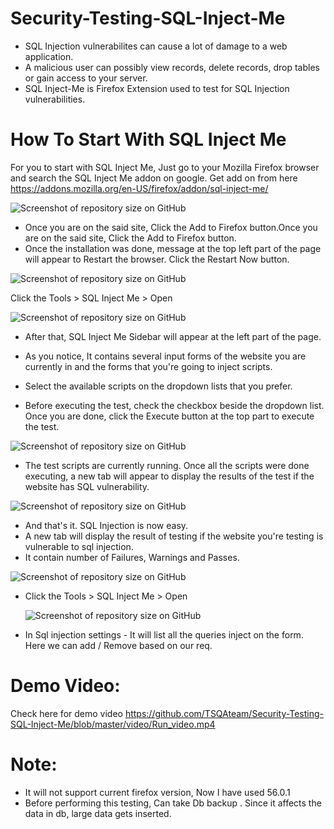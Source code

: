 # Security-Testing-SQL-Inject-Me
- SQL Injection vulnerabilites can cause a lot of damage to a web application. 
- A malicious user can possibly view records, delete records, drop tables or gain access to your server. 
- SQL Inject-Me is Firefox Extension used to test for SQL Injection vulnerabilities.

# How To Start With SQL Inject Me
For you to start with SQL Inject Me, Just go to your Mozilla Firefox browser and search the SQL   Inject Me addon on google.
   Get add on from here
 https://addons.mozilla.org/en-US/firefox/addon/sql-inject-me/
 
  ![Screenshot of repository size on GitHub](https://github.com/TSQAteam/Security-Testing-SQL-Inject-Me/blob/master/images/1.png)
  
   - Once you are on the said site, Click the Add to Firefox button.Once you are on the said site, Click  the Add to Firefox button.
   - Once the installation was done, message at the top left part of the page will appear to Restart the browser. Click the Restart Now  button.
   
   ![Screenshot of repository size on GitHub](https://github.com/TSQAteam/Security-Testing-SQL-Inject-Me/blob/master/images/1_2.png)
   
   
   Click  the Tools > SQL Inject Me > Open
   
   ![Screenshot of repository size on GitHub](https://github.com/TSQAteam/Security-Testing-SQL-Inject-Me/blob/master/images/2.png)
 
   - After that,  SQL Inject Me Sidebar will appear at the left part of the page.
   - As you notice, It contains several input forms of the website you are currently in and the forms that you're going to inject scripts. 
      
   - Select the available scripts on the dropdown lists that you prefer. 
   - Before executing the test, check the checkbox beside the dropdown list. Once you are done, click the Execute button at the top part to execute the test.
   
   
  ![Screenshot of repository size on GitHub](https://github.com/TSQAteam/Security-Testing-SQL-Inject-Me/blob/master/images/3.png)

   - The test scripts are currently running. Once all the scripts were done executing, a new tab will appear to display the results of the test if the website has SQL vulnerability.
   
  ![Screenshot of repository size on GitHub](https://github.com/TSQAteam/Security-Testing-SQL-Inject-Me/blob/master/images/4.png)
  
  
   - And that's it. SQL Injection is now easy. 
   - A new tab will display the result of testing if the website you're testing is vulnerable to sql injection. 
   - It contain number of Failures, Warnings and Passes.
  
  
   ![Screenshot of repository size on GitHub](https://github.com/TSQAteam/Security-Testing-SQL-Inject-Me/blob/master/images/5.png)
   
   - Click  the Tools > SQL Inject Me > Open
   
      ![Screenshot of repository size on GitHub](https://github.com/TSQAteam/Security-Testing-SQL-Inject-Me/blob/master/images/6.png)
      
   -  In Sql injection settings  - It will list all the queries inject on the form. Here we can add / Remove based on our req.
   
   
   # Demo Video:
   
   Check here for demo video
   https://github.com/TSQAteam/Security-Testing-SQL-Inject-Me/blob/master/video/Run_video.mp4
   
   
   # Note:
   - It will not support current firefox version, Now I have used 56.0.1
   - Before performing this testing, Can take Db backup . Since it affects the data in db, large data gets inserted.
